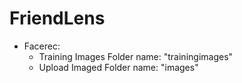 # FriendLens

- Facerec:
    - Training Images Folder name: "trainingimages"
    - Upload Imaged Folder name: "images"
